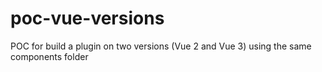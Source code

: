 # poc-vue-versions
POC for build a plugin on two versions (Vue 2 and Vue 3) using the same components folder
